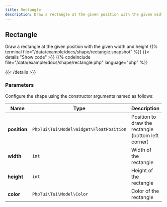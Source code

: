 ```yaml
---
title: Rectangle
description: Draw a rectangle at the given position with the given width and height
---
```

## Rectangle

Draw a rectangle at the given position with the given width and height
{{% terminal file="/data/example/docs/shape/rectangle.snapshot" %}}
{{< details "Show code"  >}}
{{% codeInclude file="/data/example/docs/shape/rectangle.php" language="php" %}}

{{< /details >}}
### Parameters

Configure the shape using the constructor arguments named as follows:

| Name | Type | Description |
| --- | --- | --- |
| **position** | `PhpTui\Tui\Model\Widget\FloatPosition` | Position to draw the rectangle (bottom left corner) |
| **width** | `int` | Width of the rectangle |
| **height** | `int` | Height of the rectangle |
| **color** | `PhpTui\Tui\Model\Color` | Color of the rectangle |
